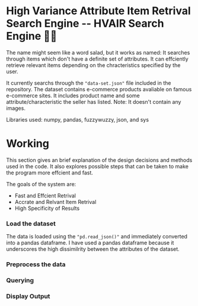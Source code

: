 # High Variance Attribute Item Retrival Search Engine  -- HVAIR Search Engine 🔎👀

The name might seem like a word salad, but it works as named: It searches through items which don't have a definite set of attributes. It can effciently retrieve relevant items depending on the chracteristics specified by the user. 

It currently searchs through the ```"data-set.json"``` file included in the repository. The dataset contains e-commerce products avaliable on famous e-commerce sites. It includes product name and some attribute/characteristic the seller has listed. Note: It doesn't contain any images.

Libraries used: numpy, pandas, fuzzywuzzy, json, and sys

# Working

This section gives an brief explanation of the design decisions and methods used in the code. It also explores possible steps that can be taken to make the program more effcient and fast. 

The goals of the system are:
 - Fast and Effcient Retrival
 - Accrate and Relvant Item Retrival
 - High Specificity of Results

### Load the dataset

The data is loaded using the ```"pd.read_json()"``` and immediately converted into a pandas dataframe. I have used a pandas dataframe because it underscores the high dissimilrity between the attributes of the dataset.

### Preprocess the data

### Querying

### Display Output
